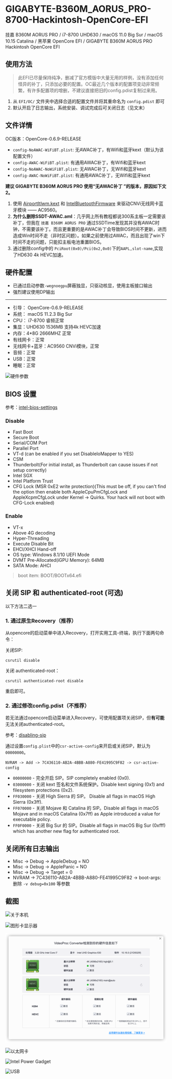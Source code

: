 # GIGABYTE-B360M_AORUS_PRO-8700-Hackintosh-OpenCore-EFI

技嘉 B360M AORUS PRO / i7-8700 UHD630 / macOS 11.0 Big Sur / macOS 10.15 Catalina / 黑苹果 OpenCore EFI / GIGABYTE B360M AORUS PRO Hackintosh OpenCore EFI

## 使用方法

> 此EFI已尽量保持纯净，删减了官方模版中大量无用的样例，没有添加任何怪异的补丁，只添加必要的配置。OC最近几个版本的配置项变动非常频繁，有许多配置项的增删，不建议直接把旧的config.pdist复制过来用。

1. 从 `EFI/OC/` 文件夹中选择合适的配置文件并将其重命名为 `config.pdist` 即可
2. 默认开启了日志输出，系统安装、调试完成后可关闭日志（见文末）

## 文件详情

OC版本：OpenCore-0.6.9-RELEASE

- `config-NoAWAC-WiFiBT.plist`: 无AWAC补丁，有Wifi和蓝牙kext（默认为该配置文件）
- `config-AWAC-WiFiBT.plist`: 有通用AWAC补丁，有Wifi和蓝牙kext
- `config-NoAWAC-NoWiFiBT.plist`: 无AWAC补丁，无Wifi和蓝牙kext
- `config-AWAC-NoWiFiBT.plist`: 有通用AWAC补丁，无Wifi和蓝牙kext

**建议 GIGABYTE B360M AORUS PRO 使用“无AWAC补丁 ”的版本，原因如下文2。**

1. 使用 [AirportItlwm.kext](https://github.com/OpenIntelWireless/itlwm) 和 [IntelBluetoothFirmware](https://github.com/OpenIntelWireless/IntelBluetoothFirmware) 来驱动CNVi无线网卡蓝牙模块 —— AC9560。
2. **为什么删除SSDT-AWAC.aml**：几乎网上所有教程都说300系主板一定需要该补丁，但我在 `技嘉 B360M AORUS PRO` 通过SSDTime发现其并没有AWAC时钟，不需要该补丁。而且更重要的是AWAC补丁会导致BIOS时间不更新，进而造成Win时间不走（非时区问题）。如果之前使用过AWAC，而且出现了win下时间不走的问题，只能扣主板电池重置BIOS。
3. 通过删除config中的 `PciRoot(0x0)/Pci(0x2,0x0)`下的`AAPL,slot-name`,实现了HD630 4k HEVC加速。

## 硬件配置

- 已通过启动参数`-wegnoegpu`屏蔽独显，只驱动核显，使用主板接口输出
- 强烈建议使用DP输出

---

- 引导： OpenCore-0.6.9-RELEASE
- 系统： macOS 11.2.3 Big Sur
- CPU： i7-8700 睿频正常
- 集显：UHD630 1536MB 支持4k HEVC加速
- 内存：4*8G 2666MHZ 正常
- 有线网卡：正常
- 无线网卡+蓝牙：AC9560 CNVi模块，正常
- 音频：正常
- USB：正常
- 睡眠：正常

![硬件参数](readme_images/硬件参数.png)

## BIOS 设置

参考：[intel-bios-settings](https://dortania.github.io/OpenCore-Install-Guide/config.plist/coffee-lake.html#intel-bios-settings)

### Disable

- Fast Boot
- Secure Boot
- Serial/COM Port
- Parallel Port
- VT-d (can be enabled if you set DisableIoMapper to YES)
- CSM
- Thunderbolt(For initial install, as Thunderbolt can cause issues if not setup correctly)
- Intel SGX
- Intel Platform Trust
- CFG Lock (MSR 0xE2 write protection)(This must be off, if you can't find the option then enable both AppleCpuPmCfgLock and AppleXcpmCfgLock under Kernel -> Quirks. Your hack will not boot with CFG-Lock enabled)

### Enable

- VT-x
- Above 4G decoding
- Hyper-Threading
- Execute Disable Bit
- EHCI/XHCI Hand-off
- OS type: Windows 8.1/10 UEFI Mode
- DVMT Pre-Allocated(iGPU Memory): 64MB
- SATA Mode: AHCI

> boot item: BOOT/BOOTx64.efi

## 关闭 SIP 和 authenticated-root (可选)

以下方法二选一

### 1. 通过原生Recovery（推荐）

从opencore的启动菜单中进入Recovery，打开实用工具-终端，执行下面两句命令：

关闭SIP:

```shell
csrutil disable
```

关闭 authenticated-root：

```shell
csrutil authenticated-root disable
```

重启即可。

### 2. 通过修改config.pdist（不推荐）

若无法通过opencore启动菜单进入Recovery，可使用配置项关闭SIP，但**有可能**无法关闭authenticated-root。

参考：[disabling-sip](https://dortania.github.io/OpenCore-Install-Guide/troubleshooting/extended/post-issues.html#disabling-sip)

通过设置`config.plist`中的`csr-active-config`来开启或关闭SIP，默认为`00000000`。

```shell
NVRAM -> Add -> 7C436110-AB2A-4BBB-A880-FE41995C9F82 -> csr-active-config
```

- `00000000` - 完全开启 SIP。SIP completely enabled (0x0).
- `03000000` - 关闭 kext 签名和文件系统保护。Disable kext signing (0x1) and filesystem protections (0x2).
- `FF030000` - 关闭 High Sierra 的 SIP。 Disable all flags in macOS High Sierra (0x3ff).
- `FF070000` - 关闭 Mojave 和 Catalina 的 SIP。Disable all flags in macOS Mojave and in macOS Catalina (0x7ff) as Apple introduced a value for executable policy.
- `FF0F0000` - 关闭 Big Sur 的 SIP。Disable all flags in macOS Big Sur (0xfff) which has another new flag for authenticated root.

## 关闭所有日志输出

- Misc -> Debug -> AppleDebug = NO
- Misc -> Debug -> ApplePanic = NO
- Misc -> Debug -> Target = 0
- NVRAM -> 7C436110-AB2A-4BBB-A880-FE41995C9F82 -> boot-args: 删除 `-v debug=0x100` 等参数

## 截图

![关于本机](images/../readme_images/关于本机.png)

![图形卡显示器](images/../readme_images/图形卡显示器.png)

![UHD630 4K HEVC](images/../readme_images/UHD630%204K%20HEVC.png)

![以太网卡](images/../readme_images/网络.png)

![Intel Power Gadget](images/../readme_images/Intel%20Power%20Gadget.png)

![USB](images/../readme_images/USB.png)
